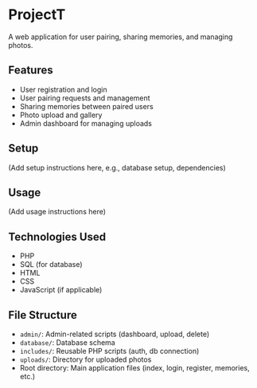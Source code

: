 # ProjectT

A web application for user pairing, sharing memories, and managing photos.

## Features

*   User registration and login
*   User pairing requests and management
*   Sharing memories between paired users
*   Photo upload and gallery
*   Admin dashboard for managing uploads

## Setup

(Add setup instructions here, e.g., database setup, dependencies)

## Usage

(Add usage instructions here)

## Technologies Used

*   PHP
*   SQL (for database)
*   HTML
*   CSS
*   JavaScript (if applicable)

## File Structure

*   `admin/`: Admin-related scripts (dashboard, upload, delete)
*   `database/`: Database schema
*   `includes/`: Reusable PHP scripts (auth, db connection)
*   `uploads/`: Directory for uploaded photos
*   Root directory: Main application files (index, login, register, memories, etc.)
